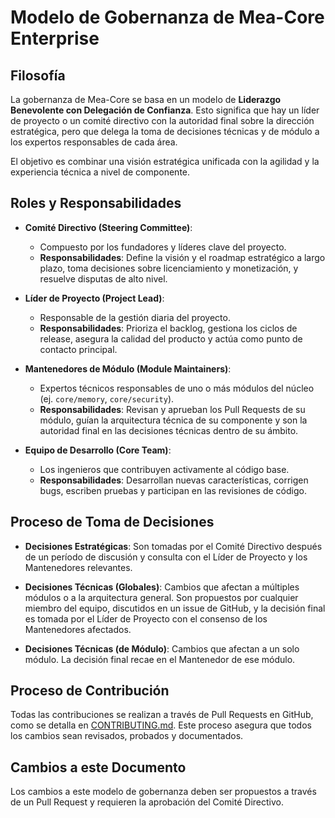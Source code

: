 # Modelo de Gobernanza de Mea-Core Enterprise

## Filosofía

La gobernanza de Mea-Core se basa en un modelo de **Liderazgo Benevolente con Delegación de Confianza**. Esto significa que hay un líder de proyecto o un comité directivo con la autoridad final sobre la dirección estratégica, pero que delega la toma de decisiones técnicas y de módulo a los expertos responsables de cada área.

El objetivo es combinar una visión estratégica unificada con la agilidad y la experiencia técnica a nivel de componente.

## Roles y Responsabilidades

-   **Comité Directivo (Steering Committee)**:
    -   Compuesto por los fundadores y líderes clave del proyecto.
    -   **Responsabilidades**: Define la visión y el roadmap estratégico a largo plazo, toma decisiones sobre licenciamiento y monetización, y resuelve disputas de alto nivel.

-   **Líder de Proyecto (Project Lead)**:
    -   Responsable de la gestión diaria del proyecto.
    -   **Responsabilidades**: Prioriza el backlog, gestiona los ciclos de release, asegura la calidad del producto y actúa como punto de contacto principal.

-   **Mantenedores de Módulo (Module Maintainers)**:
    -   Expertos técnicos responsables de uno o más módulos del núcleo (ej. `core/memory`, `core/security`).
    -   **Responsabilidades**: Revisan y aprueban los Pull Requests de su módulo, guían la arquitectura técnica de su componente y son la autoridad final en las decisiones técnicas dentro de su ámbito.

-   **Equipo de Desarrollo (Core Team)**:
    -   Los ingenieros que contribuyen activamente al código base.
    -   **Responsabilidades**: Desarrollan nuevas características, corrigen bugs, escriben pruebas y participan en las revisiones de código.

## Proceso de Toma de Decisiones

-   **Decisiones Estratégicas**: Son tomadas por el Comité Directivo después de un período de discusión y consulta con el Líder de Proyecto y los Mantenedores relevantes.

-   **Decisiones Técnicas (Globales)**: Cambios que afectan a múltiples módulos o a la arquitectura general. Son propuestos por cualquier miembro del equipo, discutidos en un issue de GitHub, y la decisión final es tomada por el Líder de Proyecto con el consenso de los Mantenedores afectados.

-   **Decisiones Técnicas (de Módulo)**: Cambios que afectan a un solo módulo. La decisión final recae en el Mantenedor de ese módulo.

## Proceso de Contribución

Todas las contribuciones se realizan a través de Pull Requests en GitHub, como se detalla en [CONTRIBUTING.md](CONTRIBUTING.md). Este proceso asegura que todos los cambios sean revisados, probados y documentados.

## Cambios a este Documento

Los cambios a este modelo de gobernanza deben ser propuestos a través de un Pull Request y requieren la aprobación del Comité Directivo.
